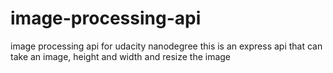 # image-processing-api
image processing api for udacity nanodegree
this is an express api that can take an image, height and width and resize the image

 

